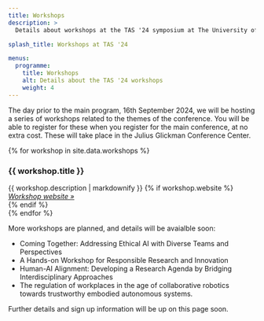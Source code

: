 ```yaml
---
title: Workshops
description: >
  Details about workshops at the TAS '24 symposium at The University of Texas at Austin.

splash_title: Workshops at TAS '24

menus:
  programme:
    title: Workshops
    alt: Details about the TAS '24 workshops
    weight: 4
---
```


The day prior to the main program, 16th September 2024, we will be hosting a series of workshops related to the themes of the conference. You will be able to register for these when you register for the main conference, at no extra cost. These will take place in the Julius Glickman Conference Center.

{% for workshop in site.data.workshops %}
<div class="background-lightgray rounded border mb-3 p-3">
  <h3 class="m-0 p-0 text-primary d-flex flex-row collapse-link-chevron small" data-bs-toggle="collapse" href="#workshop{{ forloop.index }}" role="button" aria-expanded="false" aria-controls="workshop{{ forloop.index }}">
    <span class="flex-grow-1">
    {{ workshop.title }}
    </span>
    <i class="float-right bi bi-chevron-right mt-1"></i>
  </h3>
  <div class="description collapse pt-3 mb-0" id="workshop{{ forloop.index }}">
    {{ workshop.description | markdownify }}
    {% if workshop.website %}
    <div class="d-block">
      <em><a href="{{ workshop.website }}" title="{{ workshop.title }} website">Workshop website &raquo;</a></em>
    </div>
    {% endif %}
  </div>
</div>
{% endfor %}

More workshops are planned, and details will be avaialble soon:

* Coming Together: Addressing Ethical AI with Diverse Teams and Perspectives
* A Hands-on Workshop for Responsible Research and Innovation
* Human-AI Alignment: Developing a Research Agenda by Bridging Interdisciplinary Approaches
* The regulation of workplaces in the age of collaborative robotics towards trustworthy embodied autonomous systems.

Further details and sign up information will be up on this page soon.
